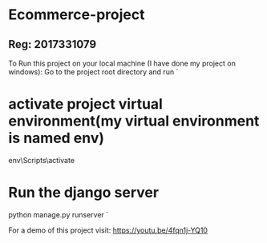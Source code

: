 # Ecommerce-project
## Reg: 2017331079

To Run this project on your local machine (I have done my project on windows):
Go to the project root directory and run
`
# activate project virtual environment(my virtual environment is named env)
env\Scripts\activate

# Run the django server
python manage.py runserver
`

For a demo of this project visit:
https://youtu.be/4fqn1j-YQ10

